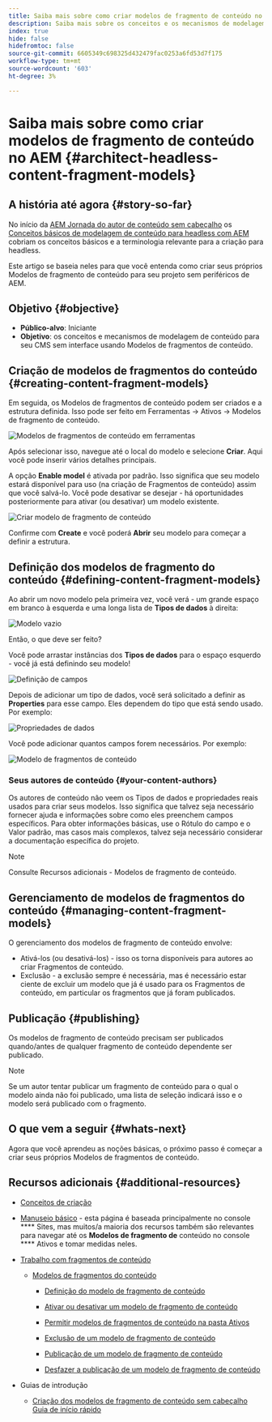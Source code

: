 ```yaml
---
title: Saiba mais sobre como criar modelos de fragmento de conteúdo no AEM
description: Saiba mais sobre os conceitos e os mecanismos de modelagem de conteúdo para seu CMS sem interface usando Modelos de fragmentos de conteúdo.
index: true
hide: false
hidefromtoc: false
source-git-commit: 6605349c698325d432479fac0253a6fd53d7f175
workflow-type: tm+mt
source-wordcount: '603'
ht-degree: 3%

---
```



# Saiba mais sobre como criar modelos de fragmento de conteúdo no AEM {#architect-headless-content-fragment-models}

## A história até agora {#story-so-far}

No início da [AEM Jornada do autor de conteúdo sem cabeçalho](overview.md) os [Conceitos básicos de modelagem de conteúdo para headless com AEM](basics.md) cobriam os conceitos básicos e a terminologia relevante para a criação para headless.

Este artigo se baseia neles para que você entenda como criar seus próprios Modelos de fragmento de conteúdo para seu projeto sem periféricos de AEM.

## Objetivo {#objective}

* **Público-alvo**: Iniciante
* **Objetivo**: os conceitos e mecanismos de modelagem de conteúdo para seu CMS sem interface usando Modelos de fragmentos de conteúdo.

<!-- which persona does this? -->
<!-- and who allows the configuration on the folders? -->

<!--
## Enabling Content Fragment Models {#enabling-content-fragment-models}

At the very start you need to enable Content Fragment Models for your site, this is done in the Configuration Browser; under Tools -> General -> Configuration Browser. You can either select to configure the global entry, or create a new configuration. For example:

![Define configuration](/help/assets/content-fragments/assets/cfm-conf-01.png)

>[!NOTE]
>
>See Additional Resources - Content Fragments in the Configuration Browser
-->

## Criação de modelos de fragmentos do conteúdo {#creating-content-fragment-models}

Em seguida, os Modelos de fragmentos de conteúdo podem ser criados e a estrutura definida. Isso pode ser feito em Ferramentas -> Ativos -> Modelos de fragmento de conteúdo.

![Modelos de fragmentos de conteúdo em ferramentas](assets/cfm-tools.png)

Após selecionar isso, navegue até o local do modelo e selecione **Criar**. Aqui você pode inserir vários detalhes principais.

A opção **Enable model** é ativada por padrão. Isso significa que seu modelo estará disponível para uso (na criação de Fragmentos de conteúdo) assim que você salvá-lo. Você pode desativar se desejar - há oportunidades posteriormente para ativar (ou desativar) um modelo existente.

![Criar modelo de fragmento de conteúdo](/help/assets/content-fragments/assets/cfm-models-02.png)

Confirme com **Create** e você poderá **Abrir** seu modelo para começar a definir a estrutura.

## Definição dos modelos de fragmento do conteúdo {#defining-content-fragment-models}

Ao abrir um novo modelo pela primeira vez, você verá - um grande espaço em branco à esquerda e uma longa lista de **Tipos de dados** à direita:

![Modelo vazio](/help/assets/content-fragments/assets/cfm-models-03.png)

Então, o que deve ser feito?

Você pode arrastar instâncias dos **Tipos de dados** para o espaço esquerdo - você já está definindo seu modelo!

![Definição de campos](/help/assets/content-fragments/assets/cfm-models-04.png)

Depois de adicionar um tipo de dados, você será solicitado a definir as **Properties** para esse campo. Eles dependem do tipo que está sendo usado. Por exemplo:

![Propriedades de dados](/help/assets/content-fragments/assets/cfm-models-05.png)

Você pode adicionar quantos campos forem necessários. Por exemplo:

![Modelo de fragmentos de conteúdo](/help/assets/content-fragments/assets/cfm-models-07.png)

### Seus autores de conteúdo {#your-content-authors}

Os autores de conteúdo não veem os Tipos de dados e propriedades reais usados para criar seus modelos. Isso significa que talvez seja necessário fornecer ajuda e informações sobre como eles preenchem campos específicos. Para obter informações básicas, use o Rótulo do campo e o Valor padrão, mas casos mais complexos, talvez seja necessário considerar a documentação específica do projeto.

>[!NOTE]
>
>Consulte Recursos adicionais - Modelos de fragmento de conteúdo.

## Gerenciamento de modelos de fragmentos do conteúdo {#managing-content-fragment-models}

<!-- needs more details -->

O gerenciamento dos modelos de fragmento de conteúdo envolve:

* Ativá-los (ou desativá-los) - isso os torna disponíveis para autores ao criar Fragmentos de conteúdo.
* Exclusão - a exclusão sempre é necessária, mas é necessário estar ciente de excluir um modelo que já é usado para os Fragmentos de conteúdo, em particular os fragmentos que já foram publicados.

## Publicação {#publishing}

<!-- needs more details -->

Os modelos de fragmento de conteúdo precisam ser publicados quando/antes de qualquer fragmento de conteúdo dependente ser publicado.

>[!NOTE]
>
>Se um autor tentar publicar um fragmento de conteúdo para o qual o modelo ainda não foi publicado, uma lista de seleção indicará isso e o modelo será publicado com o fragmento.

## O que vem a seguir {#whats-next}

Agora que você aprendeu as noções básicas, o próximo passo é começar a criar seus próprios Modelos de fragmentos de conteúdo.

## Recursos adicionais {#additional-resources}

* [Conceitos de criação](/help/sites-cloud/authoring/getting-started/concepts.md)

* [Manuseio básico](/help/sites-cloud/authoring/getting-started/basic-handling.md)  - esta página é baseada principalmente no console  **** Sites, mas muitos/a maioria dos recursos também são relevantes para navegar até os  **Modelos de fragmento de** conteúdo no console  **** Ativos e tomar medidas neles.

* [Trabalho com fragmentos de conteúdo](/help/assets/content-fragments/content-fragments.md)

   * [Modelos de fragmentos do conteúdo](/help/assets/content-fragments/content-fragments-models.md)

      * [Definição do modelo de fragmento de conteúdo](/help/assets/content-fragments/content-fragments-models.md#defining-your-content-fragment-model)

      * [Ativar ou desativar um modelo de fragmento de conteúdo](/help/assets/content-fragments/content-fragments-models.md#enabling-disabling-a-content-fragment-model)

      * [Permitir modelos de fragmentos de conteúdo na pasta Ativos](/help/assets/content-fragments/content-fragments-models.md#allowing-content-fragment-models-assets-folder)

      * [Exclusão de um modelo de fragmento de conteúdo](/help/assets/content-fragments/content-fragments-models.md#deleting-a-content-fragment-model)

      * [Publicação de um modelo de fragmento de conteúdo](/help/assets/content-fragments/content-fragments-models.md#publishing-a-content-fragment-model)

      * [Desfazer a publicação de um modelo de fragmento de conteúdo](/help/assets/content-fragments/content-fragments-models.md#unpublishing-a-content-fragment-model)

* Guias de introdução

   * [Criação dos modelos de fragmento de conteúdo sem cabeçalho Guia de início rápido](/help/implementing/developing/headless/getting-started/create-content-model.md)
